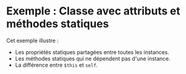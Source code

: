 # Exemple : Classe avec attributs et méthodes statiques

Cet exemple illustre :

- Les propriétés statiques partagées entre toutes les instances.
- Les méthodes statiques qui ne dépendent pas d'une instance.
- La différence entre `$this` et `self`.
